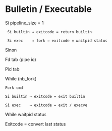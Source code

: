 # Bulletin / Executable

Si pipeline_size = 1

     Si builtin ⇒ exitcode = return builtin

     Si exec    ⇒ fork ⇒ exitcode = waitpid status

Sinon

Fd tab (pipe io)

Pid tab

While (nb_fork)

    Fork cmd

    Si builtin ⇒ exitcode = exit builtin

    Si exec    ⇒ exitcode = exit / execve

While waitpid status

Exitcode = convert last status